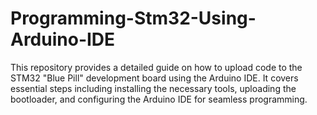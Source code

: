 # Programming-Stm32-Using-Arduino-IDE
This repository provides a detailed guide on how to upload code to the STM32 "Blue Pill" development board using the Arduino IDE. It covers essential steps including installing the necessary tools, uploading the bootloader, and configuring the Arduino IDE for seamless programming.
